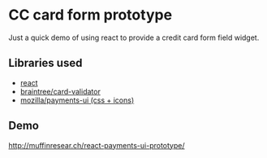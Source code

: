 # CC card form prototype

Just a quick demo of using react to provide a credit card form field widget.

## Libraries used

* [react](https://facebook.github.io/react/)
* [braintree/card-validator](https://github.com/braintree/card-validator)
* [mozilla/payments-ui (css + icons)](https://github.com/mozilla/payments-ui)

## Demo

http://muffinresear.ch/react-payments-ui-prototype/
